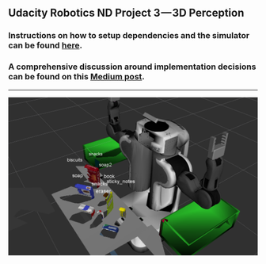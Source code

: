 ## Udacity Robotics ND Project 3 — 3D Perception
### Instructions on how to setup dependencies and the simulator can be found [here](./Udacity_README.md).

### A comprehensive discussion around implementation decisions can be found on this [Medium post](https://medium.com/@fernandojaruchenunes/udacity-robotics-nd-project-3-3d-perception-2ffc92eeee94).

---

[//]: # (Image References)

[image1]: ./imgs/Intro.png


![alt text][image1]